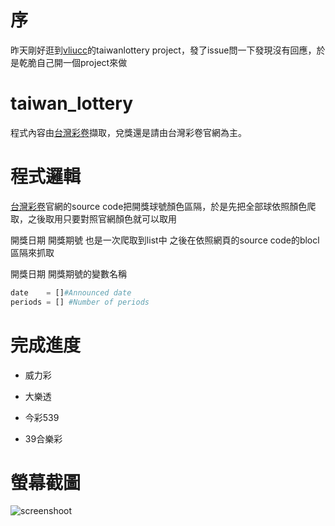 # 序
昨天剛好逛到[vliucc](https://github.com/vliucc/taiwanlottery)的taiwanlottery project，發了issue問一下發現沒有回應，於是乾脆自己開一個project來做

# taiwan_lottery

程式內容由[台灣彩卷](http://www.taiwanlottery.com.tw/index_new.aspx)擷取，兌獎還是請由台灣彩卷官網為主。

# 程式邏輯

[台灣彩卷](http://www.taiwanlottery.com.tw/index_new.aspx)官網的source code把開獎球號顏色區隔，於是先把全部球依照顏色爬取，之後取用只要對照官網顏色就可以取用

開獎日期 開獎期號 也是一次爬取到list中 之後在依照網頁的source code的blocl區隔來抓取

開獎日期 開獎期號的變數名稱
```python
date    = []#Announced date
periods = [] #Number of periods
```
# 完成進度

- 威力彩

- 大樂透

- 今彩539

- 39合樂彩

# 螢幕截圖

![screenshoot](https://i.imgur.com/3PAd2hf.png)
